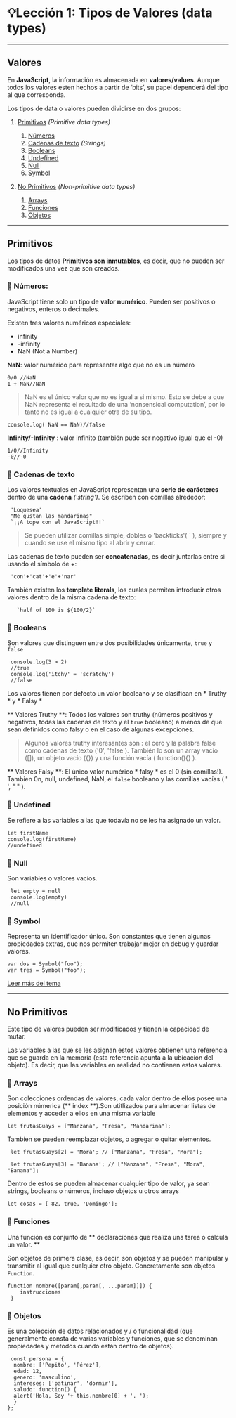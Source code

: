 
#  💡Lección 1: Tipos de Valores (data types)
----
##  Valores
   En **JavaScript**, la información es almacenada en **valores/values**. Aunque todos los valores esten hechos a partir de ‘bits’, su papel dependerá del tipo al que corresponda. 

Los tipos de data o valores pueden dividirse en dos grupos: 

1. [Primitivos](#Primitivos) *(Primitive data types)*
   1. [Números](#📌Números)
   2. [Cadenas de texto](#Cadenas-de-texto) *(Strings)*
   3. [Booleans](#Booleans)
   4. [Undefined](#Undefined)
   5. [Null](#Null)
   6. [Symbol](#Symbol)

2. [No Primitivos](#No-Primitivos) *(Non-primitive data types)*
   1. [Arrays](#Arrays)
   2. [Funciones](#Funciones)
   3. [Objetos](#Objetos)
    
---
## Primitivos

  Los tipos de datos **Primitivos son inmutables**, es decir, que no pueden ser modificados una vez que son creados. 

### 📌 Números: 
  JavaScript tiene solo un tipo de **valor numérico**. Pueden ser positivos o negativos, enteros o decimales. 


Existen tres valores numéricos especiales:

  * infinity
  * -infinity
  * NaN (Not a Number)


**NaN**:  valor numérico para representar algo que no es un número


    0/0 //NaN
    1 + NaN//NaN

>NaN es el único valor que no es igual a si mismo. Esto se debe a que NaN representa el resultado de una ‘nonsensical computation’, por lo tanto no es igual a cualquier otra de su tipo.

    console.log( NaN == NaN)//false

**Infinity/-Infinity** : valor infinito (también pude ser negativo igual que el -0)


    1/0//Infinity
    -0//-0

### 📌 Cadenas de texto
Los valores textuales en JavaScript representan una **serie de carácteres** dentro de una **cadena** *('string')*. Se escriben con comillas alrededor:

     'Loquesea'
     "Me gustan las mandarinas"
     `¡¡A tope con el JavaScript!!`

>Se pueden utilizar comillas simple, dobles o 'backticks'( ` ), siempre y cuando se use el mismo tipo al abrir y cerrar.


Las cadenas de texto pueden ser **concatenadas**, es decir juntarlas entre si usando el símbolo de +:

     'con'+'cat'+'e'+'nar'

También existen los **template literals**, los cuales permiten introducir otros valores dentro de la misma cadena de texto: 
     
     
       `half of 100 is ${100/2}`

### 📌 Booleans

Son valores que distinguen entre dos posibilidades únicamente, `true` y `false`

     console.log(3 > 2)
     //true
     console.log('itchy' = 'scratchy')
     //false

 Los valores tienen por defecto un valor booleano y se clasifican en * Truthy *  y * Falsy *

 ** Valores Truthy **: Todos los valores son truthy (números positivos y negativos, todas las cadenas de texto y el `true` booleano) a menos de que sean definidos como falsy o en el caso de algunas excepciones.


> Algunos valores truthy interesantes son : el cero y la palabra false como cadenas de texto ('0', 'false'). También lo son un array vacio ([]), un objeto vacio ({}) y una función vacía ( function(){} ).

** Valores Falsy **: El único valor numérico * falsy * es el 0 (sin comillas!). Tambien 0n, null, undefined, NaN, el `false` booleano y las comillas vacías ( ' ', " " ).


### 📌 Undefined
 Se refiere a las variables a las que todavía no se les ha asignado un valor. 

    let firstName
    console.log(firstName)
    //undefined 

### 📌 Null

 Son variables o valores vacios. 

     let empty = null
     console.log(empty) 
     //null 


### 📌 Symbol

Representa un identificador único. Son constantes que tienen algunas propiedades extras, que nos permiten trabajar mejor en debug y guardar valores.

    var dos = Symbol("foo");
    var tres = Symbol("foo");

[Leer más del tema](https://javascript.info/symbol)


---
## No Primitivos
Este tipo de valores pueden ser modificados y tienen la capacidad de mutar.

Las variables a las que se les asignan estos valores obtienen una referencia que se guarda en la memoria (esta referencia apunta a la ubicación del objeto). Es decir, que las variables en realidad no contienen estos valores.


### 📌 Arrays

Son colecciones ordendas de valores, cada valor dentro de ellos posee una posición númerica (** index **).Son utitlizados para almacenar listas de elementos y acceder a ellos en una misma variable 

    let frutasGuays = ["Manzana", "Fresa", "Mandarina"];

Tambíen se pueden reemplazar objetos, o agregar o quitar elementos.
    
     let frutasGuays[2] = 'Mora'; // ["Manzana", "Fresa", "Mora"];

     let frutasGuays[3] = 'Banana'; // ["Manzana", "Fresa", "Mora", "Banana"];

Dentro de estos se pueden almacenar cualquier tipo de valor, ya sean strings, booleans o números, incluso objetos u otros arrays

    let cosas = [ 82, true, 'Domingo'];

### 📌 Funciones

Una función es conjunto de ** declaraciones que realiza una tarea o calcula un valor. **

Son objetos de primera clase, es decir, son objetos y se pueden manipular y transmitir al igual que cualquier otro objeto. Concretamente son objetos `Function`.

    function nombre([param[,param[, ...param]]]) {
        instrucciones
     }


### 📌 Objetos

Es una colección de datos relacionados y / o funcionalidad (que generalmente consta de varias variables y funciones, que se denominan propiedades y métodos cuando están dentro de objetos).

     const persona = {
      nombre: ['Pepito', 'Pérez'],
      edad: 12,
      genero: 'masculino',
      intereses: ['patinar', 'dormir'],
      saludo: function() {
      alert('Hola, Soy '+ this.nombre[0] + '. ');
      }
    };

